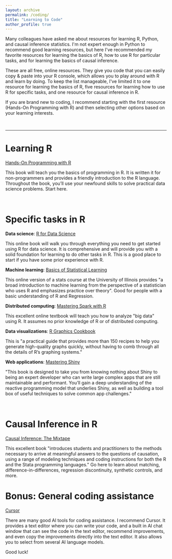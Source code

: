 ```yaml
---
layout: archive
permalink: /coding/
title: "Learning to Code"
author_profile: true
---
```


Many colleagues have asked me about resources for learning R, Python, and causal inference statistics. I'm not expert enough in Python to recommend good learning resources, but here I've recommended my favorite resources for learning the basics of R, how to use R for particular tasks, and for learning the basics of causal inference.

These are all free, online resources. They give you code that you can easily copy & paste into your R console, which allows you to play around with R and learn by doing. To keep the list manageable, I've limited it to one resource for learning the basics of R, five resources for learning how to use R for specific tasks, and one resource for causal inference in R.

If you are brand new to coding, I recommend starting with the first resource (Hands-On Programming with R) and then selecting other options based on your learning interests.

&nbsp;

********
# Learning R

[Hands-On Programming with R](https://rstudio-education.github.io/hopr/)

This book will teach you the basics of programming in R. It is written it for non-programmers and provides a friendly introduction to the R language. Throughout the book, you’ll use your newfound skills to solve practical data science problems. Start here.

&nbsp;

# Specific tasks in R

**Data science**: [R for Data Science](https://r4ds.hadley.nz)

This online book will walk you through everything you need to get started using R for data science. It is comprehensive and will provide you with a solid foundation for learning to do other tasks in R. This is a good place to start if you have some prior experience with R.


**Machine learning**: [Basics of Statistical Learning](https://statisticallearning.org/index.html)

This online version of a stats course at the University of Illinois provides "a broad introduction to machine learning from the perspective of a statistician who uses R and emphasizes practice over theory". Good for people with a basic understanding of R and Regression.


**Distributed computing**: [Mastering Spark with R](https://therinspark.com/intro.html)

This excellent online textbook will teach you how to analyze "big data" using R.  It assumes no prior knowledge of R or of distributed computing.


**Data visualizations**: [R Graphics Cookbook](https://r-graphics.org/)

This is "a practical guide that provides more than 150 recipes to help you generate high-quality graphs quickly, without having to comb through all the details of R’s graphing systems."


**Web applications**: [Mastering Shiny](https://mastering-shiny.org/)

"This book is designed to take you from knowing nothing about Shiny to being an expert developer who can write large complex apps that are still maintainable and performant. You’ll gain a deep understanding of the reactive programming model that underlies Shiny, as well as building a tool box of useful techniques to solve common app challenges."

&nbsp;

# Causal Inference in R

[Causal Inference: The Mixtape](https://mixtape.scunning.com/) 

This excellent book "introduces students and practitioners to the methods necessary to arrive at meaningful answers to the questions of causation, using a range of modeling techniques and coding instructions for both the R and the Stata programming languages."  Go here to learn about matching, difference-in-differences, regression discontinuity, synthetic controls, and more.

# Bonus: General coding assistance

[Cursor](https://www.cursor.com/en)

There are many good AI tools for coding assistance. I recommend Cursor. It provides a text editor where you can write your code, and a built in AI chat window that can see the code in the text editor, recommend improvements, and even copy the improvements directly into the text editor. It also allows you to select from several AI language models.



Good luck!


<!--

**Applied Statistics**: [Applied Statistics with R](https://book.stat420.org/)

This book serves as an introduction to statistics in R and an introduction to the R programming language. It was designed for use with STAT 420, Methods of Applied Statistics, at the University of Illinois Urbana-Champaign. It is a good place to start if you have some prior experience with statitsics.

**Causal inference**: [Causal Inference for The Brave and True](https://matheusfacure.github.io/python-causality-handbook/landing-page.html)

This book describes itself as "A light-hearted yet rigorous approach to learning impact estimation and sensitivity analysis. Everything in Python and with as many memes as I could find."  I fully endorse that description. It is somewhat similar to the Causal Inference Mixtape, but with two major differences: (1) the coding examples are in Python, and (2) it's second part also goes into some predictive modeling and machine learning applications.
-->

<!--
Dave Dalpiaz website (and not already here): https://daviddalpiaz.org/
- [Atomic R](https://book.stat385.org/)
- [R Coding Basics](https://www.gastonsanchez.com/R-coding-basics/)
- [Deep R Programming](https://deepr.gagolewski.com/)
- [R Packages](https://r-pkgs.org/)
- [R Markdown](https://bookdown.org/yihui/rmarkdown/)
- [Github](https://happygitwithr.com/)
- [Stat 545, Data Wrangling](https://stat545.com/)
- [Efficient R Programming](https://csgillespie.github.io/efficientR/)
- [What they forgot to teach you about R](https://rstats.wtf/)
- [The R Inferno](https://www.burns-stat.com/documents/books/the-r-inferno/)
- [The R Manuals](https://rstudio.github.io/r-manuals/)
- [Posit Cheatsheets](https://posit.co/resources/cheatsheets/)



https://cares.gse.harvard.edu/
- [Designing Monte Carlo Simulations in R](https://jepusto.github.io/Designing-Simulations-in-R/)
- [Matching Guide](https://cares-blog.gse.harvard.edu/post/matching-guide-pt-1/)

- SPARK with R and Python
https://therinspark.com/intro.html
	- CERN example: https://db-blog.web.cern.ch/blog/luca-canali/2017-08-apache-spark-and-cern-open-data-example
	- Big data in R paper: https://www.econstor.eu/handle/10419/214153
https://www.reddit.com/r/dataengineering/comments/1cmmuux/best_way_to_learn_apache_spark_in_2024/
- https://github.com/DataTalksClub/data-engineering-zoomcamp/tree/main/05-batch
https://cognitiveclass.ai/courses/analyzing-big-data-in-r-using-apache-spark
https://www.altexsoft.com/blog/apache-spark-pros-cons/

- Rshiny
https://shiny.posit.co/r/getstarted/shiny-basics/lesson1/
https://mastering-shiny.org/

- Data Viz
https://ggplot2.tidyverse.org/
- https://r-graphics.org/

- Statistical Learning
https://statisticallearning.org/index.html
https://faculty.washington.edu/otoomet/machinelearning-R/ (skip to ch.10, probably)

- Structural modeling
https://sites.google.com/site/andrewjohnstoneconomics/my-advice/structural-for-beginners
https://bookdown.org/bean_jerry/using_r_for_social_work_research/structural-equation-modeling.html
https://rpubs.com/Agrele/SEM
https://stats.oarc.ucla.edu/r/seminars/rsem/
https://www.reddit.com/r/academiceconomics/comments/uqfovo/can_anyone_explain_what_exactly_is_meant_by/
- https://people.sabanciuniv.edu/atilgan/FE500_Fall2013/2Nov2013_CevdetAkcay/LucasCritique_1976.pdf
- https://editorialexpress.com/jrust/econ615/readings/keane_article_je.pdf
https://www.aeaweb.org/articles?id=10.1257/jep.31.2.33


- Basic R tutorials
https://r4ds.hadley.nz (see ch.24 on web scraping)

- Advanced R
http://adv-r.had.co.nz/

- Python
https://www.codecademy.com/learn/learn-python-3


OCTAVE from coursera (Andrew Ng)
Game Theory with Scott Page
NLP
Calculus
Matrix Algebra


**From methods materials documnet**
Statistics & Programming Textbook
-	[Statistical Modeling: A Fresh Approach](https://dtkaplan.github.io/SM2-bookdown/) # fantastic but kind of dated.
-	[Research Methods Knowledge Base](https://conjointly.com/kb/)

Stats & Programming Resources
-	Regex cheatsheet: https://www.rexegg.com/regex-quickstart.php, https://www.rexegg.com/regex-disambiguation.php#lookahead
-	Extreme Bounds analysis in R (https://www.jstatsoft.org/article/view/v072i09)
-	[Which Bootstrap When](https://www.stat.cmu.edu/~cshalizi/uADA/13/lectures/which-bootstrap-when.pdf)

Field Experiments
-	EGAP Learning Days: Theory and Practice of Field Experiments(https://egap.github.io/theory_and_practice_of_field_experiments/)
-	OES Methods Guides(https://oes.gsa.gov/methods/)
- [EGAP Methods Guides](https://egap.org/methods-guides/)

Quasi-experimental
- [Generalized DiD article](https://journals.sagepub.com/doi/10.1177/0049124114566717#:~:text=The%20modified%20DD%20is%20a,using%20the%20two%20pretreatment%20periods.)
-	[DiD AnnRev](https://www.annualreviews.org/deliver/fulltext/publhealth/39/1/annurev-publhealth-040617-013507.pdf?itemId=/content/journals/10.1146/annurev-publhealth-040617-013507&mimeType=application/pdf)
-	[Pischke diff-in-diff](https://econ.lse.ac.uk/staff/spischke/ec533/did.pdf)
-	OES Quasi-experimental designs
-	Causality, Applications, and Research in Education and Statistics (C.A.R.E.S. Lab)
-	Ex: Matching Guide

Qualitative research
-	Best guide: [Seawright and Gerring 2008: case selection: a menu of qualitative and quantitative options](https://aceproject.org/electoral-advice/archive/questions/replies/614466876/555642411/Gerring-Case-selection-Techniques-in-Case-Study.pdf)
-	[Good blog summary of most similar & most different](https://socialscientificresearch.wordpress.com/2017/02/20/seminar-5-how-to-select-cases-and-make-comparisons/)
-	Old classics
-	Collier [1991](https://escholarship.org/content/qt53f5g5rp/qt53f5g5rp.pdf), [1993]9https://escholarship.org/content/qt25v8z2xs/qt25v8z2xs.pdf)
-	[Lijphart 1971](https://www.la.utexas.edu/users/chenry/core/Course%20Materials/Lijphart1971/0.pdf)
-	Process-tracing
-	Beach and Pedersen 2012 Foundation and Methods [Guide](https://dpsa.dk/papers/Case%20selection%20in%20PT%20-%20Beach%20and%20Pedersen%20-%202nd%20draft(1)(1).pdf)
-	Bennet 2012 practitioner guide(https://summit.sfu.ca/_flysystem/fedora/sfu_migrate/14884/SimonsWorkingPaper21.pdf)
-	[Collier 2011 - Understanding Process Tracing]https://escholarship.org/content/qt4fh4z41c/qt4fh4z41c.pdf)
-	[Ricks and Liu 5 page guide](https://www.researchgate.net/profile/Amy-Liu-13/publication/326270250_Process-Tracing_Research_Designs_A_Practical_Guide/links/5c96f71a92851cf0ae93f1b9/Process-Tracing-Research-Designs-A-Practical-Guide.pdf)
- [Ricks and Liu long](https://www.cambridge.org/core/journals/ps-political-science-and-politics/article/processtracing-research-designs-a-practical-guide/1AD4062D94FD81299724B41699D1972E)

General
-	https://www.povertyactionlab.org/sites/default/files/research-resources/2016.08.31-Impact-Evaluation-Methods.pdf



-->
